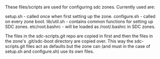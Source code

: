 These files/scripts are used for configuring sdc zones.  Currently used are:

setup.sh        - called once when first setting up the zone.
configure.sh    - called on every zone boot.
lib/util.sh     - contains common functions for setting up SDC zones.
etc/root.bashrc - will be loaded as /root/.bashrc in SDC zones.

The files in the sdc-scripts.git repo are copied in first and then the files
in the zone's <repo>.git/sdc-boot directory are copied over.  This way the
sdc-scripts.git files act as defaults but the zone can (and must in the case
of setup.sh and configure.sh) use its own files.
